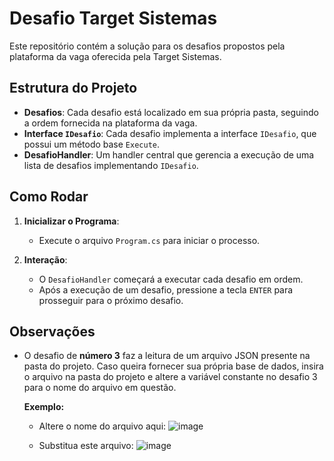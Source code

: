# Desafio Target Sistemas

Este repositório contém a solução para os desafios propostos pela plataforma da vaga oferecida pela Target Sistemas.

## Estrutura do Projeto

- **Desafios**: Cada desafio está localizado em sua própria pasta, seguindo a ordem fornecida na plataforma da vaga.
- **Interface `IDesafio`**: Cada desafio implementa a interface `IDesafio`, que possui um método base `Execute`.
- **DesafioHandler**: Um handler central que gerencia a execução de uma lista de desafios implementando `IDesafio`.

## Como Rodar

1. **Inicializar o Programa**:
   - Execute o arquivo `Program.cs` para iniciar o processo.
   
2. **Interação**:
   - O `DesafioHandler` começará a executar cada desafio em ordem.
   - Após a execução de um desafio, pressione a tecla `ENTER` para prosseguir para o próximo desafio.

## Observações

- O desafio de **número 3** faz a leitura de um arquivo JSON presente na pasta do projeto. Caso queira fornecer sua própria base de dados, insira o arquivo na pasta do projeto e altere a variável constante no desafio 3 para o nome do arquivo em questão. 

  **Exemplo:**

  - Altere o nome do arquivo aqui:
    ![image](https://github.com/user-attachments/assets/ab22420d-4201-4fa1-978f-5323a2e2f0fa)

  - Substitua este arquivo:
    ![image](https://github.com/user-attachments/assets/f5babcd6-075e-42c2-a876-4196d6a31f53)

